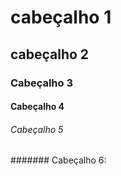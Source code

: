 # cabeçalho 1
## cabeçalho 2
### Cabeçalho 3
#### Cabeçalho 4
###### Cabeçalho 5
####### Cabeçalho 6:
